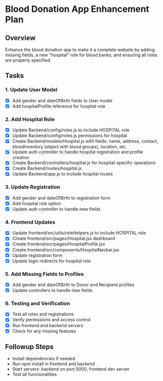 # Blood Donation App Enhancement Plan

## Overview
Enhance the blood donation app to make it a complete website by adding missing fields, a new "hospital" role for blood banks, and ensuring all roles are properly specified.

## Tasks

### 1. Update User Model
- [x] Add gender and dateOfBirth fields to User model
- [x] Add hospitalProfile reference for hospital role

### 2. Add Hospital Role
- [x] Update Backend/config/roles.js to include HOSPITAL role
- [x] Update Backend/config/roles.js permissions for hospital
- [x] Create Backend/models/Hospital.js with fields: name, address, contact, bloodInventory (object with blood groups), location, etc.
- [x] Update auth controller to handle hospital registration and profile creation
- [x] Create Backend/controllers/hospital.js for hospital-specific operations
- [x] Create Backend/routes/hospital.js
- [x] Update Backend/app.js to include hospital routes

### 3. Update Registration
- [x] Add gender and dateOfBirth to registration form
- [x] Add hospital role option
- [x] Update auth controller to handle new fields

### 4. Frontend Updates
- [x] Update frontend/src/utils/roleHelpers.js to include HOSPITAL role
- [x] Create frontend/src/pages/Hospital.jsx dashboard
- [x] Create frontend/src/pages/HospitalProfile.jsx
- [x] Create frontend/src/components/HospitalNavbar.jsx
- [x] Update registration form
- [x] Update login redirects for hospital role

### 5. Add Missing Fields to Profiles
- [x] Add gender and dateOfBirth to Donor and Recipient profiles
- [x] Update controllers to handle new fields

### 6. Testing and Verification
- [x] Test all roles and registrations
- [x] Verify permissions and access control
- [x] Run frontend and backend servers
- [x] Check for any missing features

## Followup Steps
- Install dependencies if needed
- Run npm install in frontend and backend
- Start servers: backend on port 5000, frontend dev server
- Test all functionalities
